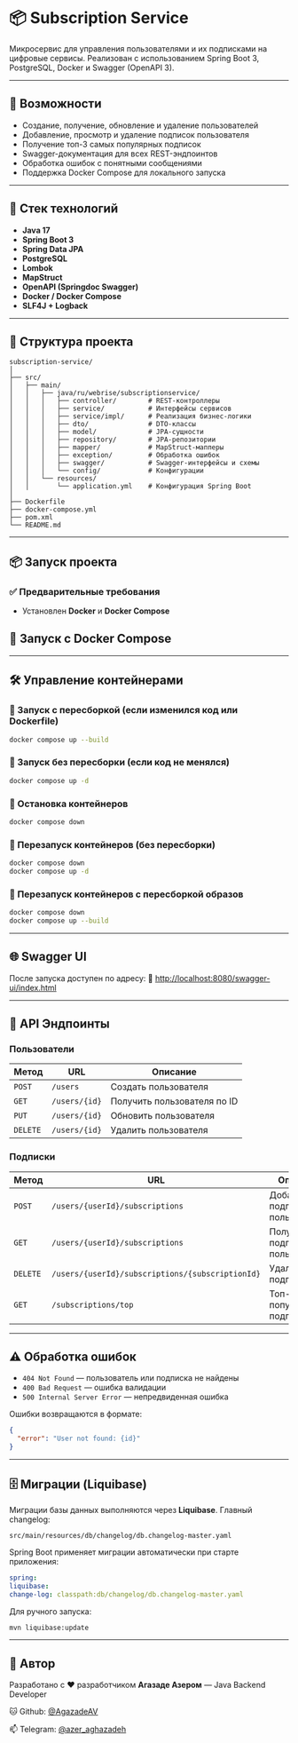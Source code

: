 # 📦 Subscription Service

Микросервис для управления пользователями и их подписками на цифровые сервисы. Реализован с использованием Spring Boot 3, PostgreSQL, Docker и Swagger (OpenAPI 3).

---

## 🚀 Возможности

* Создание, получение, обновление и удаление пользователей
* Добавление, просмотр и удаление подписок пользователя
* Получение топ-3 самых популярных подписок
* Swagger-документация для всех REST-эндпоинтов
* Обработка ошибок с понятными сообщениями
* Поддержка Docker Compose для локального запуска

---

## 🧱 Стек технологий

* **Java 17**
* **Spring Boot 3**
* **Spring Data JPA**
* **PostgreSQL**
* **Lombok**
* **MapStruct**
* **OpenAPI (Springdoc Swagger)**
* **Docker / Docker Compose**
* **SLF4J + Logback**

---

## 📂 Структура проекта

```
subscription-service/
│
├── src/
│   ├── main/
│   │   ├── java/ru/webrise/subscriptionservice/
│   │   │   ├── controller/        # REST-контроллеры
│   │   │   ├── service/           # Интерфейсы сервисов
│   │   │   ├── service/impl/      # Реализация бизнес-логики
│   │   │   ├── dto/               # DTO-классы
│   │   │   ├── model/             # JPA-сущности
│   │   │   ├── repository/        # JPA-репозитории
│   │   │   ├── mapper/            # MapStruct-мапперы
│   │   │   ├── exception/         # Обработка ошибок
│   │   │   ├── swagger/           # Swagger-интерфейсы и схемы
│   │   │   └── config/            # Конфигурации
│   │   └── resources/
│   │       └── application.yml    # Конфигурация Spring Boot
│
├── Dockerfile
├── docker-compose.yml
├── pom.xml
└── README.md
```

---

## 📦 Запуск проекта

### ✅ Предварительные требования

* Установлен **Docker** и **Docker Compose**

## 🐳 Запуск с Docker Compose

---

## 🛠 Управление контейнерами

### 🚀 Запуск с пересборкой (если изменился код или Dockerfile)

```bash
docker compose up --build
```

### 🚀 Запуск без пересборки (если код не менялся)

```bash
docker compose up -d
```

### 🛑 Остановка контейнеров

```bash
docker compose down
```

### 🔄 Перезапуск контейнеров (без пересборки)

```bash
docker compose down
docker compose up -d
```

### 🔄 Перезапуск контейнеров с пересборкой образов

```bash
docker compose down
docker compose up --build
```

---

## 🌐 Swagger UI

После запуска доступен по адресу:
📎 [http://localhost:8080/swagger-ui/index.html](http://localhost:8080/swagger-ui/index.html)

---

## 📘 API Эндпоинты

### Пользователи

| Метод    | URL           | Описание                    |
| -------- | ------------- | --------------------------- |
| `POST`   | `/users`      | Создать пользователя        |
| `GET`    | `/users/{id}` | Получить пользователя по ID |
| `PUT`    | `/users/{id}` | Обновить пользователя       |
| `DELETE` | `/users/{id}` | Удалить пользователя        |

### Подписки

| Метод    | URL                                              | Описание                        |
| -------- | ------------------------------------------------ | ------------------------------- |
| `POST`   | `/users/{userId}/subscriptions`                  | Добавить подписку пользователю  |
| `GET`    | `/users/{userId}/subscriptions`                  | Получить подписки пользователя  |
| `DELETE` | `/users/{userId}/subscriptions/{subscriptionId}` | Удалить подписку                |
| `GET`    | `/subscriptions/top`                             | Топ-3 самых популярных подписки |

---

## ⚠️ Обработка ошибок

* `404 Not Found` — пользователь или подписка не найдены
* `400 Bad Request` — ошибка валидации
* `500 Internal Server Error` — непредвиденная ошибка

Ошибки возвращаются в формате:

```json
{
  "error": "User not found: {id}"
}
```

---

## 🗄️ Миграции (Liquibase)

Миграции базы данных выполняются через **Liquibase**. Главный changelog:

```
src/main/resources/db/changelog/db.changelog-master.yaml
```

Spring Boot применяет миграции автоматически при старте приложения:

```yaml
spring:
liquibase:
change-log: classpath:db/changelog/db.changelog-master.yaml
```

Для ручного запуска:

```bash
mvn liquibase:update
```

---

## 👤 Автор

Разработано с ❤️ разработчиком **Агазаде Азером** — Java Backend Developer

🐱‍ Github: [@AgazadeAV](https://github.com/AgazadeAV)

📫 Telegram: [@azer\_aghazadeh](https://t.me/azer_aghazadeh)